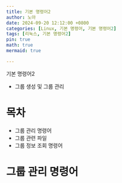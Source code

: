 ```yaml
---
title: 기본 명령어2
author: 노아
date: 2024-09-20 12:12:00 +0800
categories: [Linux, 기본 명령어, 기본 명령어2]
tags: [리눅스, 기본 명령어2]
pin: true
math: true
mermaid: true

---
```

기본 명령어2
- 그룹 생성 및 그룹 관리

# 목차

- 그룹 관리 명령어
- 그룹 관련 파일
- 그룹 정보 조회 명령어

# 그룹 관리 명령어
